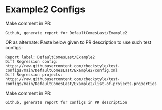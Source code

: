 # Example2 Configs
Make comment in PR:
```
Github, generate report for DefaultComesLast/Example2
```
OR as alternate:
Paste below given to PR description to use such test configs:
```
Report label: DefaultComesLast/Example2
Diff Regression config: https://raw.githubusercontent.com/checkstyle/test-configs/main/DefaultComesLast/Example2/config.xml
Diff Regression projects: https://raw.githubusercontent.com/checkstyle/test-configs/main/DefaultComesLast/Example2/list-of-projects.properties
```
Make comment in PR:
```
Github, generate report for configs in PR description
```
